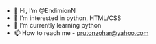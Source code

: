 - 👋 Hi, I’m @EndimionN
- 👀 I’m interested in python, HTML/CSS
- 🌱 I’m currently learning python
- 📫 How to reach me - prutonzohar@yahoo.com

<!---
EndimionN/EndimionN is a ✨ special ✨ repository because its `README.md` (this file) appears on your GitHub profile.
You can click the Preview link to take a look at your changes.
--->
